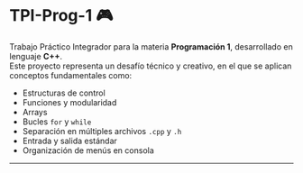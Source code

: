 
# TPI-Prog-1 🎮

Trabajo Práctico Integrador para la materia **Programación 1**, desarrollado en lenguaje **C++**.  
Este proyecto representa un desafío técnico y creativo, en el que se aplican conceptos fundamentales como:

- Estructuras de control
- Funciones y modularidad
- Arrays
- Bucles `for` y `while`
- Separación en múltiples archivos `.cpp` y `.h`
- Entrada y salida estándar
- Organización de menús en consola

---

